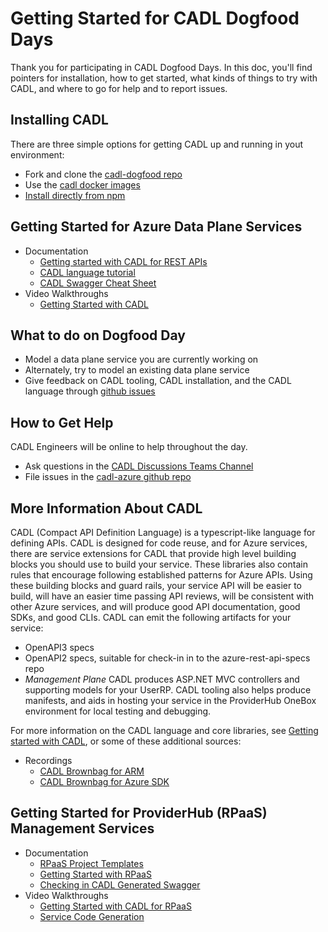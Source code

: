 # Getting Started for CADL Dogfood Days

Thank you for participating in CADL Dogfood Days. In this doc, you'll find pointers for installation, how to get started, what kinds of things to try with CADL, and where to go for help and to report issues.

## Installing CADL

There are three simple options for getting CADL up and running in yout environment:

- Fork and clone the [cadl-dogfood repo](https://github.com/timotheeguerin/cadl-dogfood)
- Use the [cadl docker images](https://github.com/microsoft/cadl/blob/main/docs/docker.md)
- [Install directly from npm](https://github.com/microsoft/cadl#using-node--npm)

## Getting Started for Azure Data Plane Services

- Documentation
  - [Getting started with CADL for REST APIs](https://github.com/microsoft/cadl/blob/main/README.md#getting-started)
  - [CADL language tutorial](https://github.com/microsoft/cadl/blob/main/docs/tutorial.md)
  - [CADL Swagger Cheat Sheet](https://github.com/microsoft/cadl/blob/ba062e52cae04e9cb78a8969863c9b21a45ceed7/docs/cadl-for-openapi-dev.md)
- Video Walkthroughs
  - [Getting Started with CADL](https://microsoft.sharepoint.com/:v:/t/AzureDeveloperExperience/EaWkjLRlTG1JuZCOZFajxZABYZHF1GR4nygOIn-uOnRrWQ?e=huFQVZ)

## What to do on Dogfood Day

- Model a data plane service you are currently working on
- Alternately, try to model an existing data plane service
- Give feedback on CADL tooling, CADL installation, and the CADL language through [github issues](https://github.com/azure/cadl-azure/issues)

## How to Get Help

CADL Engineers will be online to help throughout the day.

- Ask questions in the [CADL Discussions Teams Channel](https://teams.microsoft.com/l/channel/19%3a906c1efbbec54dc8949ac736633e6bdf%40thread.skype/Cadl%2520Discussion?groupId=3e17dcb0-4257-4a30-b843-77f47f1d4121&tenantId=72f988bf-86f1-41af-91ab-2d7cd011db47)
- File issues in the [cadl-azure github repo](https://github.com/azure/cadl-azure/issues)

## More Information About CADL

CADL (Compact API Definition Language) is a typescript-like language for defining APIs. CADL is designed for code reuse,
and for Azure services, there are service extensions for CADL that provide high level building blocks you should use to build
your service. These libraries also contain rules that encourage following established patterns for Azure APIs. Using these building blocks
and guard rails, your service API will be easier to build, will have an easier time passing API reviews, will be consistent with other Azure
services, and will produce good API documentation, good SDKs, and good CLIs.
CADL can emit the following artifacts for your service:

- OpenAPI3 specs
- OpenAPI2 specs, suitable for check-in in to the azure-rest-api-specs repo
- _Management Plane_ CADL produces ASP.NET MVC controllers and supporting models for your UserRP. CADL tooling also helps produce manifests, and aids in hosting your service in the ProviderHub OneBox environment for local testing and debugging.

For more information on the CADL language and core libraries, see [Getting started with CADL](https://github.com/microsoft/cadl/blob/main/docs/tutorial.md), or some of these additional sources:

- Recordings
  - [CADL Brownbag for ARM](https://microsoft-my.sharepoint.com/:v:/p/markcowl/EQcfmjJ4MXhDmwqfo_e5KNcBvayWd63KwK-WJNPykZC88Q)
  - [CADL Brownbag for Azure SDK](https://microsoft-my.sharepoint.com/:v:/r/personal/scotk_microsoft_com/Documents/Recordings/Lunch%20Learning%20Series%20_%20Mark%20Cowlishaw%20-%20CADL%20Walkthrough-20211117_120334-Meeting%20Recording.mp4?csf=1&web=1&e=27IgaX)

## Getting Started for ProviderHub (RPaaS) Management Services

- Documentation
  - [RPaaS Project Templates](https://github.com/Azure/cadl-azure/blob/main/packages/cadl-rpaas-templates/README.md)
  - [Getting Started with RPaaS](https://aka.ms/cadl/rpass-start)
  - [Checking in CADL Generated Swagger](https://github.com/Azure/cadl-azure/blob/main/docs/checking-in-swagger-guide.md)
- Video Walkthroughs
  - [Getting Started with CADL for RPaaS](https://microsoft.sharepoint.com/:v:/t/AzureDeveloperExperience/EYTV39X351FAlHb8tIPHdCgB1zgVDUGfcCE2mOoQAlVAcw?e=0D1IIW)
  - [Service Code Generation](https://microsoft.sharepoint.com/:v:/t/AzureDeveloperExperience/EUqfqSySRipChjKAciFLHfMBXHnjti49ZTrLKvHW0UWL-Q?e=EDtBNk)
